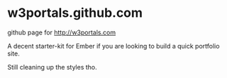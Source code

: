 w3portals.github.com
====================

github page for http://w3portals.com

A decent starter-kit for Ember if you are looking to build a quick portfolio site.

Still cleaning up the styles tho.

